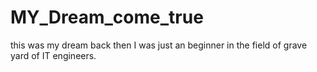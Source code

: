 # MY_Dream_come_true
this was my dream back then I was just an beginner in the field of grave yard of IT engineers.
